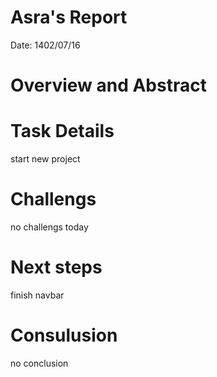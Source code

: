  # Asra's Report
 Date:
1402/07/16
 # Overview and Abstract


 # Task Details 
start new project 
 
 
 
 

 # Challengs 
 no challengs today
 


 # Next steps
finish navbar 
 

 # Consulusion 
 no conclusion
